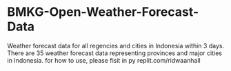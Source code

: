 # BMKG-Open-Weather-Forecast-Data
Weather forecast data for all regencies and cities in Indonesia within 3 days. There are 35 weather forecast data representing provinces and major cities in Indonesia.
for how to use, please fisit in py replit.com/ridwaanhall
